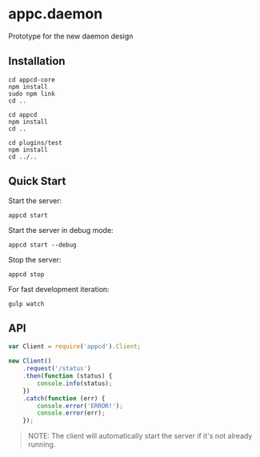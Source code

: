 # appc.daemon

Prototype for the new daemon design

## Installation

```
cd appcd-core
npm install
sudo npm link
cd ..

cd appcd
npm install
cd ..

cd plugins/test
npm install
cd ../..
```

## Quick Start

Start the server:

```
appcd start
```

Start the server in debug mode:

```
appcd start --debug
```

Stop the server:

```
appcd stop
```

For fast development iteration:

```
gulp watch
```

## API

```javascript
var Client = require('appcd').Client;

new Client()
	.request('/status')
	.then(function (status) {
		console.info(status);
	})
	.catch(function (err) {
		console.error('ERROR!');
		console.error(err);
	});
```

> NOTE: The client will automatically start the server if it's not already running.
